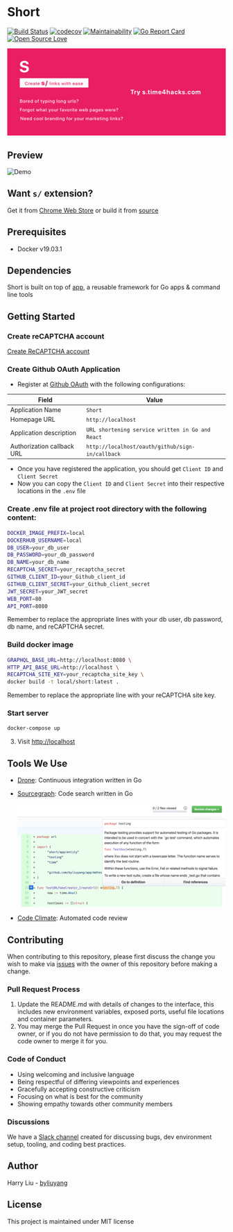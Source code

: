 # Short
[![Build Status](https://ci.time4hacks.com/api/badges/byliuyang/short/status.svg)](https://ci.time4hacks.com/byliuyang/short)
[![codecov](https://codecov.io/gh/byliuyang/short/branch/master/graph/badge.svg)](https://codecov.io/gh/byliuyang/short)
[![Maintainability](https://api.codeclimate.com/v1/badges/408644627586328ddd6c/maintainability)](https://codeclimate.com/github/byliuyang/short/maintainability)
[![Go Report Card](https://goreportcard.com/badge/github.com/byliuyang/short)](https://goreportcard.com/report/github.com/byliuyang/short)
[![Open Source Love](https://badges.frapsoft.com/os/mit/mit.svg?v=102)](https://github.com/byliuyang/short)

![Demo](promo/marquee.png)

## Preview
![Demo](doc/demo.gif)

## Want `s/` extension?
Get it from [Chrome Web Store](https://s.time4hacks.com/r/ext) or build it from [source](https://github.com/byliuyang/short-ext)

## Prerequisites
- Docker v19.03.1

## Dependencies
Short is built on top of [app](https://github.com/byliuyang/app), a reusable framework for Go apps & command line tools

## Getting Started
### Create reCAPTCHA account
[Create ReCAPTCHA account](http://www.google.com/recaptcha/admin)

### Create Github OAuth Application

- Register at [Github OAuth](https://github.com/settings/developers) with the
  following configurations:

|Field                     |Value                                           |
|--------------------------|------------------------------------------------|
|Application Name          |`Short`                                         |
|Homepage URL              |`http://localhost`                              |
|Application description   |`URL shortening service written in Go and React`|
|Authorization callback URL|`http://localhost/oauth/github/sign-in/callback`|

- Once you have registered the application, you should get `Client ID` and
  `Client Secret`
- Now you can copy the `Client ID` and `Client Secret` into their respective
  locations in the `.env` file

### Create .env file at project root directory with the following content:
```bash
DOCKER_IMAGE_PREFIX=local
DOCKERHUB_USERNAME=local
DB_USER=your_db_user
DB_PASSWORD=your_db_password
DB_NAME=your_db_name
RECAPTCHA_SECRET=your_recaptcha_secret
GITHUB_CLIENT_ID=your_Github_client_id
GITHUB_CLIENT_SECRET=your_Github_client_secret
JWT_SECRET=your_JWT_secret
WEB_PORT=80
API_PORT=8080
```
Remember to replace the appropriate lines with your db user, db password, db name, and reCAPTCHA secret.

### Build docker image
```bash
GRAPHQL_BASE_URL=http://localhost:8080 \
HTTP_API_BASE_URL=http://localhost \
RECAPTCHA_SITE_KEY=your_recaptcha_site_key \
docker build -t local/short:latest .
```
Remember to replace the appropriate line with your reCAPTCHA site key.

### Start server
```bash
docker-compose up
```

3. Visit [http://localhost](http://localhost)

## Tools We Use

- [Drone](https://ci.time4hacks.com/byliuyang/short/):
Continuous integration written in Go
- [Sourcegraph](https://cs.time4hacks.com/github.com/byliuyang/short):
Code search written in Go

  ![Tooltip during code review](doc/sourcegraph/reference.png)
- [Code Climate](https://codeclimate.com/github/byliuyang/short):
Automated code review

## Contributing
When contributing to this repository, please first discuss the change you wish to make via [issues](https://github.com/byliuyang/short/issues) with the owner of this repository before making a change.

### Pull Request Process
1. Update the README.md with details of changes to the interface, this includes new environment 
   variables, exposed ports, useful file locations and container parameters.
2. You may merge the Pull Request in once you have the sign-off of code owner, or if you 
   do not have permission to do that, you may request the code owner to merge it for you.

### Code of Conduct
- Using welcoming and inclusive language
- Being respectful of differing viewpoints and experiences
- Gracefully accepting constructive criticism
- Focusing on what is best for the community
- Showing empathy towards other community members

### Discussions
We have a [Slack channel](https://join.slack.com/t/shortapp/shared_invite/enQtNzkwMzM4NDAwNjI5LWMyNWI1ZTNiMDUxNGY3YzBhMDI1ZWRjMDI4ZTA5YTNjODc0OWZlYTFlZWI4ZGJmNDcwYjM4ZDFjOWFjNDhjZTQ) created for discussing bugs, dev environment setup, tooling, and coding best practices.
   
## Author
Harry Liu - [byliuyang](https://github.com/byliuyang)

## License
This project is maintained under MIT license

